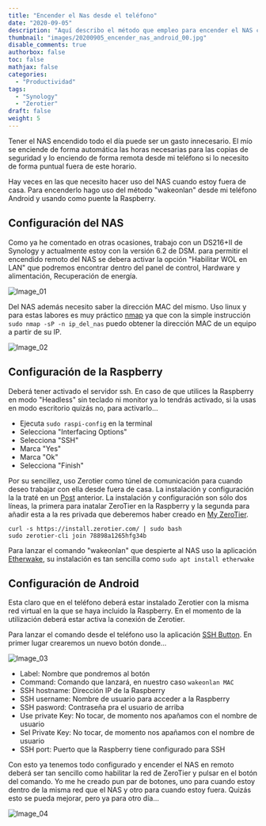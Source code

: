 ```yaml
---
title: "Encender el Nas desde el teléfono"
date: "2020-09-05"
description: "Aquí describo el método que empleo para encender el NAS cuando no estoy cerca del botón de encendido del mismo."
thumbnail: "images/20200905_encender_nas_android_00.jpg"
disable_comments: true
authorbox: false
toc: false
mathjax: false
categories:
  - "Productividad"
tags:
  - "Synology"
  - "Zerotier"
draft: false
weight: 5
---
```

Tener el NAS encendido todo el día puede ser un gasto innecesario. El mío se enciende de forma automática las horas necesarias para las copias de seguridad y lo enciendo de forma remota desde mi teléfono si lo necesito de forma puntual fuera de este horario.
<!--more-->
Hay veces en las que necesito hacer uso del NAS cuando estoy fuera de casa. Para encenderlo hago uso del método "wakeonlan" desde mi teléfono Android y usando como puente la Raspberry.

## Configuración del NAS ##
Como ya he comentado en otras ocasiones, trabajo con un DS216+II de Synology y actualmente estoy con la versión 6.2 de DSM. para permitir el encendido remoto del NAS se debera activar la opción "Habilitar WOL en LAN" que podremos encontrar dentro del panel de control, Hardware y alimentación, Recuperación de energía.

![Image_01]

Del NAS además necesito saber la dirección MAC del mismo. Uso linux y para estas labores es muy práctico [nmap] ya que con la simple instrucción `sudo nmap -sP -n ip_del_nas` puedo obtener la dirección MAC de un equipo a partir de su IP.

![Image_02]

## Configuración de la Raspberry ##
Deberá tener activado el servidor ssh. En caso de que utilices la Raspberry en modo "Headless" sin teclado ni monitor ya lo tendrás activado, si la usas en modo escritorio quizás no, para activarlo...

- Ejecuta `sudo raspi-config` en la terminal
- Selecciona "Interfacing Options"
- Selecciona "SSH"
- Marca "Yes"
- Marca "Ok"
- Selecciona "Finish"

Por su sencillez, uso Zerotier como túnel de comunicación para cuando deseo trabajar con ella desde fuera de casa. La instalación y configuración la la traté en un [Post]({{<relref"/post/computing/20190314_zerotier.md">}}) anterior. La instalación y configuración son sólo dos líneas, la primera para inatalar ZeroTier en la Raspberry y la segunda para añadir esta a la res privada que deberemos haber creado en [My ZeroTier].

```
curl -s https://install.zerotier.com/ | sudo bash
sudo zerotier-cli join 78898a1265hfg34b
```

Para lanzar el comando "wakeonlan" que despierte al NAS uso la aplicación [Etherwake], su instalación es tan sencilla como `sudo apt install etherwake`

## Configuración de Android ##
Esta claro que en el teléfono deberá estar instalado Zerotier con la misma red virtual en la que se haya incluido la Raspberry. En el momento de la utilización deberá estar activa la conexión de Zerotier.

Para lanzar el comando desde el teléfono uso la aplicación [SSH Button]. En primer lugar crearemos un nuevo botón donde...

![Image_03]

- Label: Nombre que pondremos al botón
- Command: Comando que lanzará, en nuestro caso `wakeonlan MAC`
- SSH hostname: Dirección IP de la Raspberry
- SSH username: Nombre de usuario para acceder a la Raspberry
- SSH pasword: Contraseña pra el usuario de arriba
- Use private Key: No tocar, de momento nos apañamos con el nombre de usuario
- Sel Private Key: No tocar, de momento nos apañamos con el nombre de usuario
- SSH port: Puerto que la Raspberry tiene configurado para SSH

Con esto ya tenemos todo configurado y encender el NAS en remoto deberá ser tan sencillo como habilitar la red de ZeroTier y pulsar en el botón del comando. Yo me he creado pun par de botones, uno para cuando estoy dentro de la misma red que el NAS y otro para cuando estoy fuera. Quizás esto se pueda mejorar, pero ya para otro día...

![Image_04]

[Image_01]: /images/20200905_encender_nas_android_01.jpg
[Image_02]: /images/20200905_encender_nas_android_02.jpg
[Image_03]: /images/20200905_encender_nas_android_03.jpg
[Image_04]: /images/20200905_encender_nas_android_04.jpg

[Etherwake]: https://packages.debian.org/stable/net/etherwake
[nmap]: https://nmap.org
[SSH Button]: https://play.google.com/store/apps/details?id=com.pd7l.sshbutton&hl=en_US
[My ZeroTier]: https://my.zerotier.com/network
